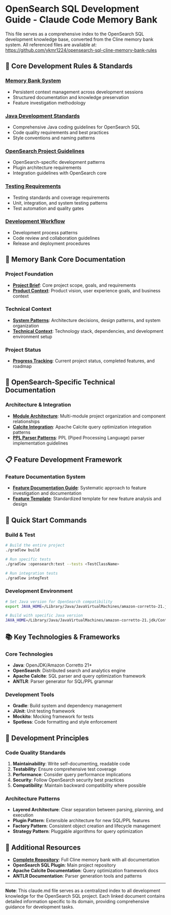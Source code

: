 # OpenSearch SQL Development Guide - Claude Code Memory Bank

This file serves as a comprehensive index to the OpenSearch SQL development knowledge base, converted from the Cline memory bank system. All referenced files are available at: https://github.com/ykmr1224/opensearch-sql-cline-memory-bank-rules

## 🎯 Core Development Rules & Standards

### [Memory Bank System](https://github.com/ykmr1224/opensearch-sql-cline-memory-bank-rules/blob/main/01-memory-bank.md)
- Persistent context management across development sessions
- Structured documentation and knowledge preservation
- Feature investigation methodology

### [Java Development Standards](https://github.com/ykmr1224/opensearch-sql-cline-memory-bank-rules/blob/main/02-java-standards.md)
- Comprehensive Java coding guidelines for OpenSearch SQL
- Code quality requirements and best practices
- Style conventions and naming patterns

### [OpenSearch Project Guidelines](https://github.com/ykmr1224/opensearch-sql-cline-memory-bank-rules/blob/main/03-opensearch-project.md)
- OpenSearch-specific development patterns
- Plugin architecture requirements
- Integration guidelines with OpenSearch core

### [Testing Requirements](https://github.com/ykmr1224/opensearch-sql-cline-memory-bank-rules/blob/main/04-testing.md)
- Testing standards and coverage requirements
- Unit, integration, and system testing patterns
- Test automation and quality gates

### [Development Workflow](https://github.com/ykmr1224/opensearch-sql-cline-memory-bank-rules/blob/main/05-workflow.md)
- Development process patterns
- Code review and collaboration guidelines
- Release and deployment procedures

## 🧠 Memory Bank Core Documentation

### Project Foundation
- **[Project Brief](https://github.com/ykmr1224/opensearch-sql-cline-memory-bank-rules/blob/main/memory-bank/projectbrief.md)**: Core project scope, goals, and requirements
- **[Product Context](https://github.com/ykmr1224/opensearch-sql-cline-memory-bank-rules/blob/main/memory-bank/productContext.md)**: Product vision, user experience goals, and business context

### Technical Context
- **[System Patterns](https://github.com/ykmr1224/opensearch-sql-cline-memory-bank-rules/blob/main/memory-bank/systemPatterns.md)**: Architecture decisions, design patterns, and system organization
- **[Technical Context](https://github.com/ykmr1224/opensearch-sql-cline-memory-bank-rules/blob/main/memory-bank/techContext.md)**: Technology stack, dependencies, and development environment setup

### Project Status
- **[Progress Tracking](https://github.com/ykmr1224/opensearch-sql-cline-memory-bank-rules/blob/main/memory-bank/progress.md)**: Current project status, completed features, and roadmap

## 🔧 OpenSearch-Specific Technical Documentation

### Architecture & Integration
- **[Module Architecture](https://github.com/ykmr1224/opensearch-sql-cline-memory-bank-rules/blob/main/memory-bank/opensearch-specific/module-architecture.md)**: Multi-module project organization and component relationships
- **[Calcite Integration](https://github.com/ykmr1224/opensearch-sql-cline-memory-bank-rules/blob/main/memory-bank/opensearch-specific/calcite-integration.md)**: Apache Calcite query optimization integration patterns
- **[PPL Parser Patterns](https://github.com/ykmr1224/opensearch-sql-cline-memory-bank-rules/blob/main/memory-bank/opensearch-specific/ppl-parser-patterns.md)**: PPL (Piped Processing Language) parser implementation guidelines

## 📋 Feature Development Framework

### Feature Documentation System
- **[Feature Documentation Guide](https://github.com/ykmr1224/opensearch-sql-cline-memory-bank-rules/blob/main/memory-bank/features/README.md)**: Systematic approach to feature investigation and documentation
- **[Feature Template](https://github.com/ykmr1224/opensearch-sql-cline-memory-bank-rules/blob/main/memory-bank/feature-template.md)**: Standardized template for new feature analysis and design

## 🚀 Quick Start Commands

### Build & Test
```bash
# Build the entire project
./gradlew build

# Run specific tests
./gradlew :opensearch:test --tests <TestClassName>

# Run integration tests
./gradlew integTest
```

### Development Environment
```bash
# Set Java version for OpenSearch compatibility
export JAVA_HOME=/Library/Java/JavaVirtualMachines/amazon-corretto-21.jdk/Contents/Home

# Build with specific Java version
JAVA_HOME=/Library/Java/JavaVirtualMachines/amazon-corretto-21.jdk/Contents/Home ./gradlew build
```

## 📚 Key Technologies & Frameworks

### Core Technologies
- **Java**: OpenJDK/Amazon Corretto 21+
- **OpenSearch**: Distributed search and analytics engine
- **Apache Calcite**: SQL parser and query optimization framework
- **ANTLR**: Parser generator for SQL/PPL grammar

### Development Tools
- **Gradle**: Build system and dependency management
- **JUnit**: Unit testing framework
- **Mockito**: Mocking framework for tests
- **Spotless**: Code formatting and style enforcement

## 🎯 Development Principles

### Code Quality Standards
1. **Maintainability**: Write self-documenting, readable code
2. **Testability**: Ensure comprehensive test coverage
3. **Performance**: Consider query performance implications
4. **Security**: Follow OpenSearch security best practices
5. **Compatibility**: Maintain backward compatibility where possible

### Architecture Patterns
- **Layered Architecture**: Clear separation between parsing, planning, and execution
- **Plugin Pattern**: Extensible architecture for new SQL/PPL features
- **Factory Pattern**: Consistent object creation and lifecycle management
- **Strategy Pattern**: Pluggable algorithms for query optimization

## 📖 Additional Resources

- **[Complete Repository](https://github.com/ykmr1224/opensearch-sql-cline-memory-bank-rules)**: Full Cline memory bank with all documentation
- **OpenSearch SQL Plugin**: Main project repository
- **Apache Calcite Documentation**: Query optimization framework docs
- **ANTLR Documentation**: Parser generation tools and patterns

---

**Note**: This claude.md file serves as a centralized index to all development knowledge for the OpenSearch SQL project. Each linked document contains detailed information specific to its domain, providing comprehensive guidance for development tasks.